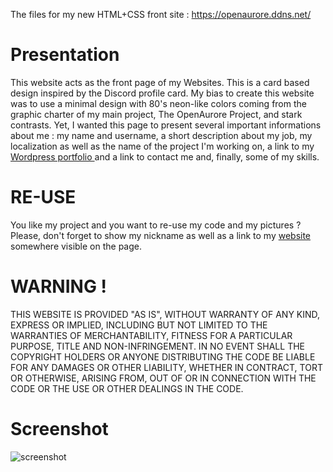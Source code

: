 The files for my new HTML+CSS front site : https://openaurore.ddns.net/

# Presentation
This website acts as the front page of my Websites. This is a card based design inspired by the Discord profile card. My bias to create this website was to use a minimal design with 80's neon-like colors coming from the graphic charter of my main project, The OpenAurore Project, and stark contrasts. Yet, I wanted this page to present several important informations about me : my name and username, a short description about my job, my localization as well as the name of the project I'm working on, a link to my <a href="https://projects-openaurore.ddns.net/"> Wordpress portfolio </a> and a link to contact me and, finally, some of my skills.

# RE-USE
You like my project and you want to re-use my code and my pictures ? Please, don't forget to show my nickname as well as a link to my <a href="https://openaurore.ddns.net/"> website </a> somewhere visible on the page.

# WARNING !
THIS WEBSITE IS PROVIDED "AS IS", WITHOUT WARRANTY OF ANY KIND, EXPRESS OR IMPLIED, INCLUDING BUT NOT LIMITED TO THE WARRANTIES OF MERCHANTABILITY, FITNESS FOR A PARTICULAR PURPOSE, TITLE AND NON-INFRINGEMENT. IN NO EVENT SHALL THE COPYRIGHT HOLDERS OR ANYONE DISTRIBUTING THE CODE BE LIABLE FOR ANY DAMAGES OR OTHER LIABILITY, WHETHER IN CONTRACT, TORT OR OTHERWISE, ARISING FROM, OUT OF OR IN CONNECTION WITH THE CODE OR THE USE OR OTHER DEALINGS IN THE CODE.

# Screenshot
![screenshot](https://github.com/user-attachments/assets/a7eb869b-5be1-416d-9add-e35987671462)
